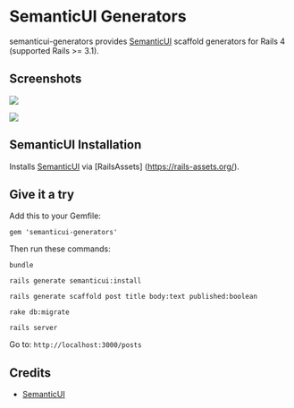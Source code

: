 # SemanticUI Generators

semanticui-generators provides [SemanticUI](http://semantic-ui.com/) scaffold generators for Rails 4 (supported Rails >= 3.1).

## Screenshots

![](https://github.com/mlins/semanticui-generators/blob/master/doc/images/screenshot-1.png)

![](https://github.com/mlins/semanticui-generators/blob/master/doc/images/screenshot-2.png)

## SemanticUI Installation

Installs [SemanticUI](http://semantic-ui.com/) via [RailsAssets] (https://rails-assets.org/).

## Give it a try

Add this to your Gemfile:

`gem 'semanticui-generators'`

Then run these commands:

`bundle`

`rails generate semanticui:install`

`rails generate scaffold post title body:text published:boolean`

`rake db:migrate`

`rails server`

Go to: `http://localhost:3000/posts`

## Credits

* [SemanticUI](http://semantic-ui.com/)
